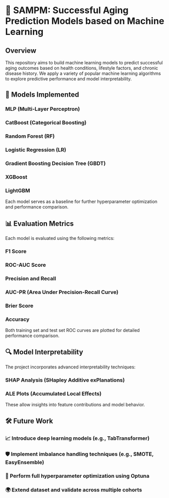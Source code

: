 # 🧬 SAMPM: Successful Aging Prediction Models based on Machine Learning
## Overview
This repository aims to build machine learning models to predict successful aging outcomes based on health conditions, lifestyle factors, and chronic disease history.
We apply a variety of popular machine learning algorithms to explore predictive performance and model interpretability.

## 🚀 Models Implemented
### MLP (Multi-Layer Perceptron)

### CatBoost (Categorical Boosting)

### Random Forest (RF)

### Logistic Regression (LR)

### Gradient Boosting Decision Tree (GBDT)

### XGBoost

### LightGBM

Each model serves as a baseline for further hyperparameter optimization and performance comparison.

## 📊 Evaluation Metrics
Each model is evaluated using the following metrics:

### F1 Score

### ROC-AUC Score

### Precision and Recall

### AUC-PR (Area Under Precision-Recall Curve)

### Brier Score

### Accuracy

Both training set and test set ROC curves are plotted for detailed performance comparison.

## 🔍 Model Interpretability
The project incorporates advanced interpretability techniques:

### SHAP Analysis (SHapley Additive exPlanations)

### ALE Plots (Accumulated Local Effects)

These allow insights into feature contributions and model behavior.

## 🛠 Future Work
### 📈 Introduce deep learning models (e.g., TabTransformer)

### 🛡️ Implement imbalance handling techniques (e.g., SMOTE, EasyEnsemble)

### 🎯 Perform full hyperparameter optimization using Optuna

### 🌍 Extend dataset and validate across multiple cohorts

